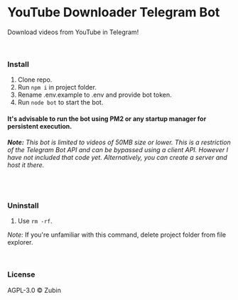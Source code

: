# YouTube Downloader Telegram Bot

Download videos from YouTube in Telegram!

<br>

### Install

1. Clone repo.
2. Run ```npm i``` in project folder.
3. Rename .env.example to .env and provide bot token.
4. Run ```node bot``` to start the bot.

#### It's advisable to run the bot using PM2 or any startup manager for persistent execution.

###### **Note:** This bot is limited to videos of 50MB size or lower. This is a restriction of the Telegram Bot API and can be bypassed using a client API. However I have not included that code yet. Alternatively, you can create a server and host it there.

<br>

### Uninstall

1. Use ```rm -rf```.

*Note:* If you're unfamiliar with this command, delete project folder from file explorer.

<br>

### License

AGPL-3.0 ©️ Zubin